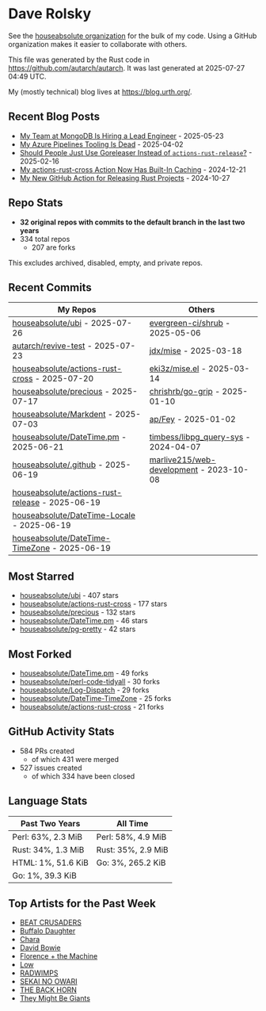 
# Dave Rolsky

See the [houseabsolute organization](https://github.com/houseabsolute) for the
bulk of my code. Using a GitHub organization makes it easier to collaborate
with others.

This file was generated by the Rust code in
https://github.com/autarch/autarch. It was last generated at 2025-07-27 04:49 UTC.

My (mostly technical) blog lives at https://blog.urth.org/.

## Recent Blog Posts

- [My Team at MongoDB Is Hiring a Lead Engineer](https://blog.urth.org/2025/05/23/my-team-at-mongodb-is-hiring-a-lead-engineer/) - 2025-05-23
- [My Azure Pipelines Tooling Is Dead](https://blog.urth.org/2025/04/02/my-azure-pipelines-tooling-is-dead/) - 2025-04-02
- [Should People Just Use Goreleaser Instead of `actions-rust-release`?](https://blog.urth.org/2025/02/16/should-people-just-use-goreleaser-instead-of-actions-rust-release/) - 2025-02-16
- [My actions-rust-cross Action Now Has Built-In Caching](https://blog.urth.org/2024/12/21/my-actions-rust-cross-action-now-has-built-in-caching/) - 2024-12-21
- [My New GitHub Action for Releasing Rust Projects](https://blog.urth.org/2024/10/27/my-new-github-action-for-releasing-rust-projects/) - 2024-10-27


## Repo Stats
- **32 original repos with commits to the default branch in the last two years**
- 334 total repos
  - 207 are forks

This excludes archived, disabled, empty, and private repos.

## Recent Commits
| My Repos | Others |
|----------|--------|
| [houseabsolute/ubi](https://github.com/houseabsolute/ubi) - 2025-07-26              | [evergreen-ci/shrub](https://github.com/evergreen-ci/shrub) - 2025-05-06                |
| [autarch/revive-test](https://github.com/autarch/revive-test) - 2025-07-23              | [jdx/mise](https://github.com/jdx/mise) - 2025-03-18                |
| [houseabsolute/actions-rust-cross](https://github.com/houseabsolute/actions-rust-cross) - 2025-07-20              | [eki3z/mise.el](https://github.com/eki3z/mise.el) - 2025-03-14                |
| [houseabsolute/precious](https://github.com/houseabsolute/precious) - 2025-07-17              | [chrishrb/go-grip](https://github.com/chrishrb/go-grip) - 2025-01-10                |
| [houseabsolute/Markdent](https://github.com/houseabsolute/Markdent) - 2025-07-03              | [ap/Fey](https://github.com/ap/Fey) - 2025-01-02                |
| [houseabsolute/DateTime.pm](https://github.com/houseabsolute/DateTime.pm) - 2025-06-21              | [timbess/libpg_query-sys](https://github.com/timbess/libpg_query-sys) - 2024-04-07                |
| [houseabsolute/.github](https://github.com/houseabsolute/.github) - 2025-06-19              | [marlive215/web-development](https://github.com/marlive215/web-development) - 2023-10-08                |
| [houseabsolute/actions-rust-release](https://github.com/houseabsolute/actions-rust-release) - 2025-06-19              |                 |
| [houseabsolute/DateTime-Locale](https://github.com/houseabsolute/DateTime-Locale) - 2025-06-19              |                 |
| [houseabsolute/DateTime-TimeZone](https://github.com/houseabsolute/DateTime-TimeZone) - 2025-06-19              |                 |


## Most Starred
- [houseabsolute/ubi](https://github.com/houseabsolute/ubi) - 407 stars
- [houseabsolute/actions-rust-cross](https://github.com/houseabsolute/actions-rust-cross) - 177 stars
- [houseabsolute/precious](https://github.com/houseabsolute/precious) - 132 stars
- [houseabsolute/DateTime.pm](https://github.com/houseabsolute/DateTime.pm) - 46 stars
- [houseabsolute/pg-pretty](https://github.com/houseabsolute/pg-pretty) - 42 stars


## Most Forked
- [houseabsolute/DateTime.pm](https://github.com/houseabsolute/DateTime.pm) - 49 forks
- [houseabsolute/perl-code-tidyall](https://github.com/houseabsolute/perl-code-tidyall) - 30 forks
- [houseabsolute/Log-Dispatch](https://github.com/houseabsolute/Log-Dispatch) - 29 forks
- [houseabsolute/DateTime-TimeZone](https://github.com/houseabsolute/DateTime-TimeZone) - 25 forks
- [houseabsolute/actions-rust-cross](https://github.com/houseabsolute/actions-rust-cross) - 21 forks


## GitHub Activity Stats
- 584 PRs created
  - of which 431 were merged
- 527 issues created
  - of which 334 have been closed

## Language Stats
| Past Two Years        | All Time                |
|-----------------------|-------------------------|
| Perl: 63%, 2.3 MiB              | Perl: 58%, 4.9 MiB                |
| Rust: 34%, 1.3 MiB              | Rust: 35%, 2.9 MiB                |
| HTML: 1%, 51.6 KiB              | Go: 3%, 265.2 KiB                |
| Go: 1%, 39.3 KiB              |                 |


## Top Artists for the Past Week
* [BEAT CRUSADERS](https://musicbrainz.org/artist/e8575463-1ef4-4fc7-8d63-b8b12fe3c13b)
* [Buffalo Daughter](https://musicbrainz.org/artist/c71ae637-cbc5-4f57-9c1a-38d691bd3c43)
* [Chara](https://musicbrainz.org/artist/94812064-a7c2-49d2-b6b0-b9e76289bf87)
* [David Bowie](https://musicbrainz.org/artist/5441c29d-3602-4898-b1a1-b77fa23b8e50)
* [Florence + the Machine](https://musicbrainz.org/artist/5fee3020-513b-48c2-b1f7-4681b01db0c6)
* [Low](https://musicbrainz.org/artist/92de643f-fa8f-4e68-b627-4376711b7b33)
* [RADWIMPS](https://musicbrainz.org/artist/6f500293-7396-4903-b4fd-118127d06f9e)
* [SEKAI NO OWARI](https://musicbrainz.org/artist/d9dbfe6a-8346-4337-8614-fe96aab63927)
* [THE BACK HORN](https://musicbrainz.org/artist/05f4fbf4-d01f-4dac-bd66-9613e4db8044)
* [They Might Be Giants](https://musicbrainz.org/artist/183d6ef6-e161-47ff-9085-063c8b897e97)

